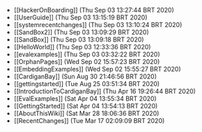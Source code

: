 * [[HackerOnBoarding]] (Thu Sep 03 13:27:44 BRT 2020)
* [[UserGuide]] (Thu Sep 03 13:15:19 BRT 2020)
* [[systemrecentchanges]] (Thu Sep 03 13:10:24 BRT 2020)
* [[SandBox2]] (Thu Sep 03 13:09:29 BRT 2020)
* [[SandBox]] (Thu Sep 03 13:09:18 BRT 2020)
* [[HelloWorld]] (Thu Sep 03 12:33:36 BRT 2020)
* [[evalexamples]] (Thu Sep 03 03:32:22 BRT 2020)
* [[OrphanPages]] (Wed Sep 02 15:57:23 BRT 2020)
* [[EmbeddingExamples]] (Wed Sep 02 15:55:27 BRT 2020)
* [[CardiganBay]] (Sun Aug 30 21:46:56 BRT 2020)
* [[gettingstarted]] (Tue Aug 25 03:51:34 BRT 2020)
* [[IntroductionToCardiganBay]] (Thu Apr 16 19:26:44 BRT 2020)
* [[EvalExamples]] (Sat Apr 04 13:55:34 BRT 2020)
* [[GettingStarted]] (Sat Apr 04 13:54:13 BRT 2020)
* [[AboutThisWiki]] (Sat Mar 28 18:06:36 BRT 2020)
* [[RecentChanges]] (Tue Mar 17 02:09:09 BRT 2020)